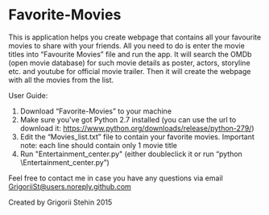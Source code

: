 ﻿# Favorite-Movies
This is application helps you create webpage that contains all your favourite movies to share with your friends.
All you need to do is enter the movie titles into “Favourite Movies” file and run the app. It will search the OMDb (open movie database) for such movie details as poster, actors, storyline etc. and youtube for official movie trailer. Then it will create the webpage with all the movies from the list.

User Guide:
1. Download “Favorite-Movies” to your machine
2. Make sure you've got Python 2.7 installed (you can use the url to download it: https://www.python.org/downloads/release/python-279/)
3. Edit the “Movies_list.txt” file to contain your favorite movies. Important note: each line should contain only 1 movie title
4. Run "Entertainment_center.py" (either doubleclick it or run “python <path to the app folder>\Entertainment_center.py”)


Feel free to contact me in case you have any questions via email GrigoriiSt@users.noreply.github.com

Created by Grigorii Stehin
2015
